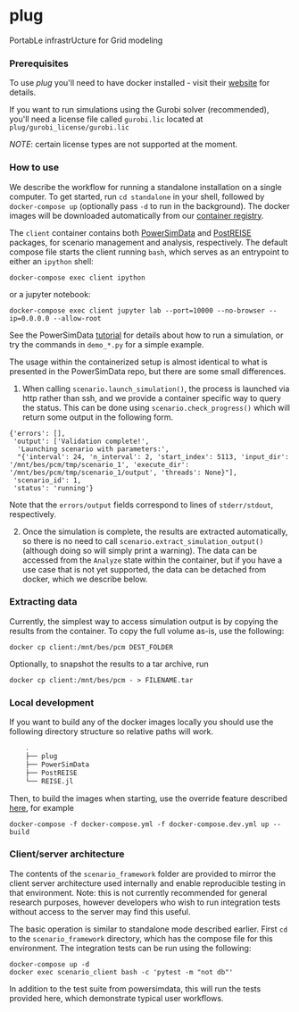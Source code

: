 # plug
PortabLe infrastrUcture for Grid modeling

### Prerequisites
To use *plug* you'll need to have docker installed - visit their [website](https://docs.docker.com/get-docker/)
for details.

If you want to run simulations using the Gurobi solver (recommended), you'll need a
license file called `gurobi.lic` located at `plug/gurobi_license/gurobi.lic`

*NOTE*: certain license types are not supported at the moment. 


### How to use

We describe the workflow for running a standalone installation on a single
computer. To get started, run `cd standalone` in your shell, followed by
`docker-compose up` (optionally pass `-d` to run in the background). 
The docker images will be downloaded automatically 
from our [container registry](https://github.com/orgs/Breakthrough-Energy/packages).

The `client` container contains both [PowerSimData] and [PostREISE] packages, for
scenario management and analysis, respectively. The default compose file starts the
client running `bash`, which serves as an entrypoint to either an `ipython` shell:

```
docker-compose exec client ipython
```
 or a jupyter notebook:

```
docker-compose exec client jupyter lab --port=10000 --no-browser --ip=0.0.0.0 --allow-root
```

See the PowerSimData [tutorial] for details 
about how to run a simulation, or try the commands in `demo_*.py` for a simple example.

The usage within the containerized setup is almost identical to what is
presented in the PowerSimData repo, but there are some small differences. 

1) When calling `scenario.launch_simulation()`, the process is launched
via http rather than ssh, and we provide a container specific way to query the
status. This can be done using `scenario.check_progress()` which will
return some output in the following form.

```
{'errors': [],
 'output': ['Validation complete!',
  'Launching scenario with parameters:',
  "{'interval': 24, 'n_interval': 2, 'start_index': 5113, 'input_dir': '/mnt/bes/pcm/tmp/scenario_1', 'execute_dir': '/mnt/bes/pcm/tmp/scenario_1/output', 'threads': None}"],
 'scenario_id': 1,
 'status': 'running'}
```

Note that the `errors/output` fields correspond to lines of
`stderr/stdout`, respectively.

2) Once the simulation is complete, the results are extracted automatically, so
there is no need to call `scenario.extract_simulation_output()` (although
doing so will simply print a warning). The data can be accessed from the
`Analyze` state within the container, but if you have a use case that is not
yet supported, the data can be detached from docker, which we describe below.

### Extracting data
Currently, the simplest way to access simulation output is by copying the
results from the container. To copy the full volume as-is, use the following:

```
docker cp client:/mnt/bes/pcm DEST_FOLDER
```

Optionally, to snapshot the results to a tar archive, run

```
docker cp client:/mnt/bes/pcm - > FILENAME.tar
```

### Local development
If you want to build any of the docker images locally you should use the following 
directory structure so relative paths will work.

```bash
    .
    ├── plug
    ├── PowerSimData
    ├── PostREISE
    └── REISE.jl
```

Then, to build the images when starting, use the override feature described [here][override],
for example
```
docker-compose -f docker-compose.yml -f docker-compose.dev.yml up --build
```

### Client/server architecture

The contents of the `scenario_framework` folder are provided to mirror the client server
architecture used internally and enable reproducible testing in that
environment. Note: this is not currently recommended for general research
purposes, however developers who wish to run integration tests without access
to the server may find this useful.

The basic operation is similar to standalone mode described earlier. First `cd`
to the `scenario_framework` directory, which has the compose file for this
environment. The integration tests can be run using the following:

```
docker-compose up -d
docker exec scenario_client bash -c 'pytest -m "not db"'
```

In addition to the test suite from powersimdata, this will run the tests
provided here, which demonstrate typical user workflows. 

[PowerSimData]: https://github.com/Breakthrough-Energy/PowerSimData
[PostREISE]: https://github.com/Breakthrough-Energy/PostREISE
[tutorial]: https://breakthrough-energy.github.io/docs/powersimdata/index.html
[override]: https://docs.docker.com/compose/extends/
